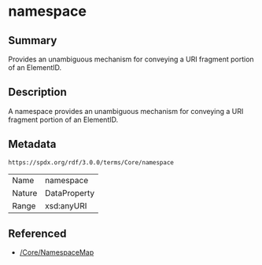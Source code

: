 <!-- Automatically generated by spec-parser v2.3.0 on 2024-07-16T15:00:52.540788+00:00 -->
<!-- SPDX-License-Identifier: Community-Spec-1.0 -->

# namespace

## Summary

Provides an unambiguous mechanism for conveying a URI fragment portion of an
ElementID.


## Description

A namespace provides an unambiguous mechanism for conveying a URI fragment
portion of an ElementID.


## Metadata

`https://spdx.org/rdf/3.0.0/terms/Core/namespace`


| | |
|---|---|
| Name | namespace |
| Nature | DataProperty |
| Range | xsd:anyURI |




## Referenced

- [/Core/NamespaceMap](../../Core/Classes/NamespaceMap.md)

